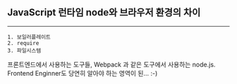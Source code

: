 ## JavaScript 런타임 node와 브라우저 환경의 차이

---

```
1. 보일러플레이트
2. require
3. 파일시스템
```

프론트엔드에서 사용하는 도구들, Webpack 과 같은 도구에서 사용하는 node.js.<br />
Frontend Enginner도 당연히 알아야 하는 영역이 된... :-)
